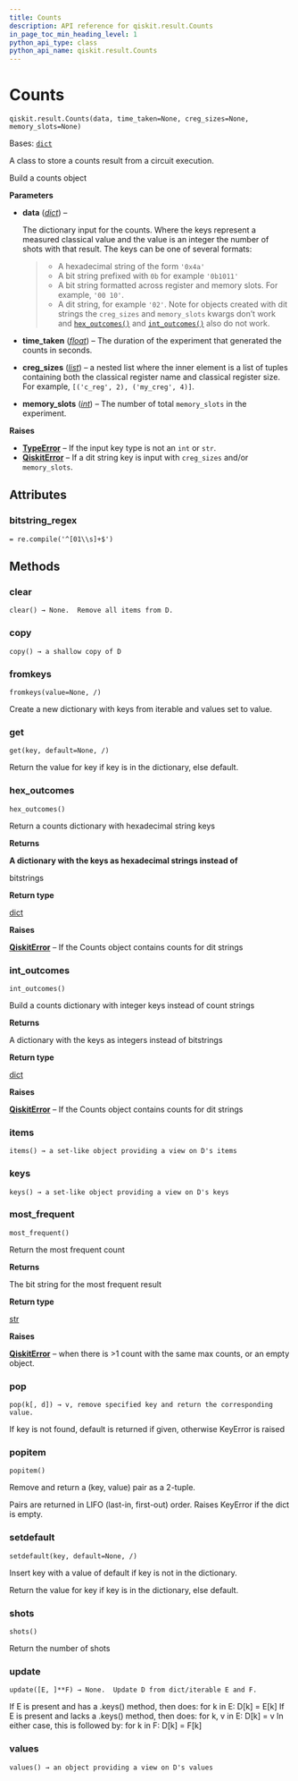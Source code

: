 ```yaml
---
title: Counts
description: API reference for qiskit.result.Counts
in_page_toc_min_heading_level: 1
python_api_type: class
python_api_name: qiskit.result.Counts
---
```


# Counts

<span id="qiskit.result.Counts" />

`qiskit.result.Counts(data, time_taken=None, creg_sizes=None, memory_slots=None)`

Bases: [`dict`](https://docs.python.org/3/library/stdtypes.html#dict "(in Python v3.11)")

A class to store a counts result from a circuit execution.

Build a counts object

**Parameters**

*   **data** ([*dict*](https://docs.python.org/3/library/stdtypes.html#dict "(in Python v3.11)")) –

    The dictionary input for the counts. Where the keys represent a measured classical value and the value is an integer the number of shots with that result. The keys can be one of several formats:

    > *   A hexadecimal string of the form `'0x4a'`
    > *   A bit string prefixed with `0b` for example `'0b1011'`
    > *   A bit string formatted across register and memory slots. For example, `'00 10'`.
    > *   A dit string, for example `'02'`. Note for objects created with dit strings the `creg_sizes` and `memory_slots` kwargs don’t work and [`hex_outcomes()`](#qiskit.result.Counts.hex_outcomes "qiskit.result.Counts.hex_outcomes") and [`int_outcomes()`](#qiskit.result.Counts.int_outcomes "qiskit.result.Counts.int_outcomes") also do not work.

*   **time\_taken** ([*float*](https://docs.python.org/3/library/functions.html#float "(in Python v3.11)")) – The duration of the experiment that generated the counts in seconds.

*   **creg\_sizes** ([*list*](https://docs.python.org/3/library/stdtypes.html#list "(in Python v3.11)")) – a nested list where the inner element is a list of tuples containing both the classical register name and classical register size. For example, `[('c_reg', 2), ('my_creg', 4)]`.

*   **memory\_slots** ([*int*](https://docs.python.org/3/library/functions.html#int "(in Python v3.11)")) – The number of total `memory_slots` in the experiment.

**Raises**

*   [**TypeError**](https://docs.python.org/3/library/exceptions.html#TypeError "(in Python v3.11)") – If the input key type is not an `int` or `str`.
*   [**QiskitError**](exceptions#qiskit.exceptions.QiskitError "qiskit.exceptions.QiskitError") – If a dit string key is input with `creg_sizes` and/or `memory_slots`.

## Attributes

<span id="qiskit.result.Counts.bitstring_regex" />

### bitstring\_regex

`= re.compile('^[01\\s]+$')`

## Methods

### clear

<span id="qiskit.result.Counts.clear" />

`clear() → None.  Remove all items from D.`

### copy

<span id="qiskit.result.Counts.copy" />

`copy() → a shallow copy of D`

### fromkeys

<span id="qiskit.result.Counts.fromkeys" />

`fromkeys(value=None, /)`

Create a new dictionary with keys from iterable and values set to value.

### get

<span id="qiskit.result.Counts.get" />

`get(key, default=None, /)`

Return the value for key if key is in the dictionary, else default.

### hex\_outcomes

<span id="qiskit.result.Counts.hex_outcomes" />

`hex_outcomes()`

Return a counts dictionary with hexadecimal string keys

**Returns**

**A dictionary with the keys as hexadecimal strings instead of**

bitstrings

**Return type**

[dict](https://docs.python.org/3/library/stdtypes.html#dict "(in Python v3.11)")

**Raises**

[**QiskitError**](exceptions#qiskit.exceptions.QiskitError "qiskit.exceptions.QiskitError") – If the Counts object contains counts for dit strings

### int\_outcomes

<span id="qiskit.result.Counts.int_outcomes" />

`int_outcomes()`

Build a counts dictionary with integer keys instead of count strings

**Returns**

A dictionary with the keys as integers instead of bitstrings

**Return type**

[dict](https://docs.python.org/3/library/stdtypes.html#dict "(in Python v3.11)")

**Raises**

[**QiskitError**](exceptions#qiskit.exceptions.QiskitError "qiskit.exceptions.QiskitError") – If the Counts object contains counts for dit strings

### items

<span id="qiskit.result.Counts.items" />

`items() → a set-like object providing a view on D's items`

### keys

<span id="qiskit.result.Counts.keys" />

`keys() → a set-like object providing a view on D's keys`

### most\_frequent

<span id="qiskit.result.Counts.most_frequent" />

`most_frequent()`

Return the most frequent count

**Returns**

The bit string for the most frequent result

**Return type**

[str](https://docs.python.org/3/library/stdtypes.html#str "(in Python v3.11)")

**Raises**

[**QiskitError**](exceptions#qiskit.exceptions.QiskitError "qiskit.exceptions.QiskitError") – when there is >1 count with the same max counts, or an empty object.

### pop

<span id="qiskit.result.Counts.pop" />

`pop(k[, d]) → v, remove specified key and return the corresponding value.`

If key is not found, default is returned if given, otherwise KeyError is raised

### popitem

<span id="qiskit.result.Counts.popitem" />

`popitem()`

Remove and return a (key, value) pair as a 2-tuple.

Pairs are returned in LIFO (last-in, first-out) order. Raises KeyError if the dict is empty.

### setdefault

<span id="qiskit.result.Counts.setdefault" />

`setdefault(key, default=None, /)`

Insert key with a value of default if key is not in the dictionary.

Return the value for key if key is in the dictionary, else default.

### shots

<span id="qiskit.result.Counts.shots" />

`shots()`

Return the number of shots

### update

<span id="qiskit.result.Counts.update" />

`update([E, ]**F) → None.  Update D from dict/iterable E and F.`

If E is present and has a .keys() method, then does: for k in E: D\[k] = E\[k] If E is present and lacks a .keys() method, then does: for k, v in E: D\[k] = v In either case, this is followed by: for k in F: D\[k] = F\[k]

### values

<span id="qiskit.result.Counts.values" />

`values() → an object providing a view on D's values`

